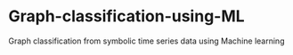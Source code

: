 # Graph-classification-using-ML
Graph classification from symbolic time series data using Machine learning
